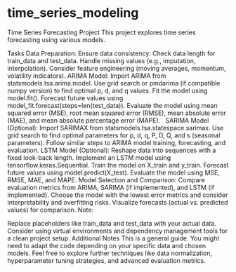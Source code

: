 # time_series_modeling
Time Series Forecasting Project
This project explores time series forecasting using various models.

Tasks
Data Preparation:
Ensure data consistency:
Check data length for train_data and test_data.
Handle missing values (e.g., imputation, interpolation).
Consider feature engineering (moving averages, momentum, volatility indicators).
ARIMA Model:
Import ARIMA from statsmodels.tsa.arima.model.
Use grid search or pmdarima (if compatible numpy version) to find optimal p, d, and q values.
Fit the model using model.fit().
Forecast future values using model_fit.forecast(steps=len(test_data)).
Evaluate the model using mean squared error (MSE), root mean squared error (RMSE), mean absolute error (MAE), and mean absolute percentage error (MAPE).   
SARIMA Model (Optional):
Import SARIMAX from statsmodels.tsa.statespace.sarimax.
Use grid search to find optimal parameters for p, d, q, P, D, Q, and s (seasonal parameters).
Follow similar steps to ARIMA model training, forecasting, and evaluation.
LSTM Model (Optional):
Reshape data into sequences with a fixed look-back length.
Implement an LSTM model using tensorflow.keras.Sequential.
Train the model on X_train and y_train.
Forecast future values using model.predict(X_test).
Evaluate the model using MSE, RMSE, MAE, and MAPE.
Model Selection and Comparison:
Compare evaluation metrics from ARIMA, SARIMA (if implemented), and LSTM (if implemented).
Choose the model with the lowest error metrics and consider interpretability and overfitting risks.
Visualize forecasts (actual vs. predicted values) for comparison.
Note:

Replace placeholders like train_data and test_data with your actual data.
Consider using virtual environments and dependency management tools for a clean project setup.
Additional Notes
This is a general guide. You might need to adapt the code depending on your specific data and chosen models.
Feel free to explore further techniques like data normalization, hyperparameter tuning strategies, and advanced evaluation metrics.